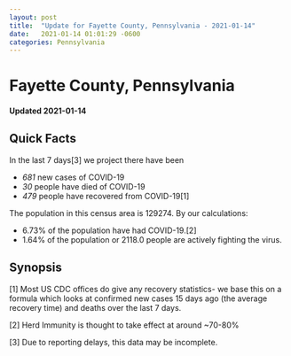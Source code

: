 ```yaml
---
layout: post
title:  "Update for Fayette County, Pennsylvania - 2021-01-14"
date:   2021-01-14 01:01:29 -0600
categories: Pennsylvania
---
```


# Fayette County, Pennsylvania
#### Updated 2021-01-14

## Quick Facts

In the last 7 days[3] we project there have been
- *681* new cases of COVID-19
- *30* people have died of COVID-19
- *479* people have recovered from COVID-19[1]

The population in this census area is 129274. By our calculations:
- 6.73% of the population have had COVID-19.[2]
- 1.64% of the population or 2118.0 people are actively fighting the virus.

## Synopsis




[1] Most US CDC offices do give any recovery statistics- we base this on a formula which looks at confirmed new cases
15 days ago (the average recovery time) and deaths over the last 7 days.

[2] Herd Immunity is thought to take effect at around ~70-80%

[3] Due to reporting delays, this data may be incomplete.
 
    